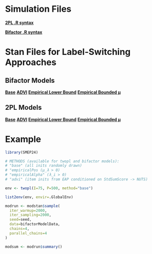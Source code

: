 # Simulation Files

[**2PL .R syntax**](https://github.com/nathdep/SMEP24/blob/67105e3d233d0aea5dd0b0050c515af1a78e73b2/R/bifactor.R)

[**Bifactor .R syntax**](https://github.com/nathdep/SMEP24/blob/67105e3d233d0aea5dd0b0050c515af1a78e73b2/R/bifactor.R)

# Stan Files for Label-Switching Approaches

## Bifactor Models
[**Base**](https://github.com/nathdep/SMEP24/blob/67105e3d233d0aea5dd0b0050c515af1a78e73b2/Stan/bifactor_base.stan)
[**ADVI**](https://github.com/nathdep/SMEP24/blob/67105e3d233d0aea5dd0b0050c515af1a78e73b2/Stan/bifactor_advi.stan)
[**Empirical Lower Bound**](https://github.com/nathdep/SMEP24/blob/main/Stan/bifactor_empiricalAlpha.stan)
[**Empirical Bounded μ**](https://github.com/nathdep/SMEP24/blob/67105e3d233d0aea5dd0b0050c515af1a78e73b2/Stan/bifactor_empiricalPos.stan)

## 2PL Models
[**Base**](https://github.com/nathdep/SMEP24/blob/67105e3d233d0aea5dd0b0050c515af1a78e73b2/Stan/twopl_base.stan)
[**ADVI**](https://github.com/nathdep/SMEP24/blob/67105e3d233d0aea5dd0b0050c515af1a78e73b2/Stan/twopl_advi.stan)
[**Empirical Lower Bound**](https://github.com/nathdep/SMEP24/blob/main/Stan/twopl_empiricalAlpha.stan)
[**Empirical Bounded μ**](https://github.com/nathdep/SMEP24/blob/67105e3d233d0aea5dd0b0050c515af1a78e73b2/Stan/twopl_empiricalPos.stan)

# Example

```r
library(SMEP24)

# METHODS (available for twopl and bifactor models):
# "base" (all inits randomly drawn)
# "empiricalPos (μ_λ > 0)
# "empiricalAlpha" (λ_i > 0)
# "advi" (item inits from EAP conditioned on StdSumScore -> NUTS)

env <- twopl(I=75, P=500, method="base")

list2env(env, envir=.GlobalEnv)

modrun <- modstan$sample(
  iter_warmup=2000,
  iter_sampling=2000,
  seed=seed,
  data=bifactorModelData,
  chains=4,
  parallel_chains=4
)

modsum <- modrun$summary()
```
